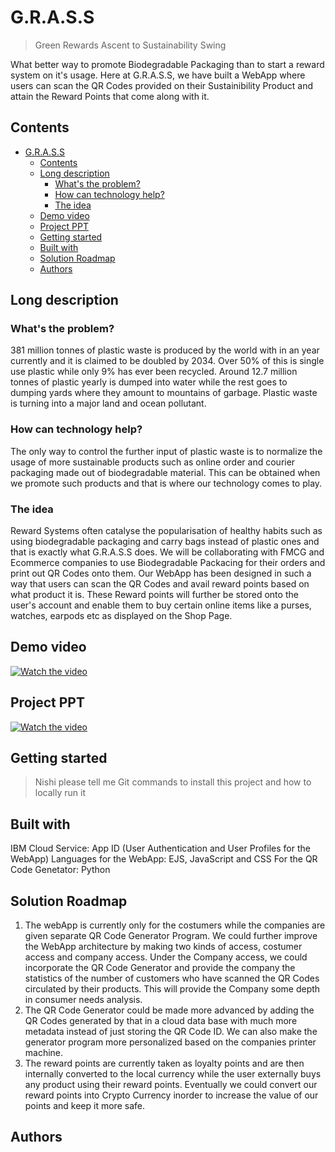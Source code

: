 # G.R.A.S.S
> Green Rewards Ascent to Sustainability Swing

What better way to promote Biodegradable Packaging than to start a reward system on it's usage. Here at G.R.A.S.S, we have built a WebApp where users can scan the QR Codes provided on their Sustainibility Product and attain the Reward Points that come along with it.

## Contents

- [G.R.A.S.S](#grass)
  - [Contents](#contents)
  - [Long description](#long-description)
    - [What's the problem?](#whats-the-problem)
    - [How can technology help?](#how-can-technology-help)
    - [The idea](#the-idea)
  - [Demo video](#demo-video)
  - [Project PPT](#project-ppt)
  - [Getting started](#getting-started)
  - [Built with](#built-with)
  - [Solution Roadmap](#solution-roadmap)
  - [Authors](#authors)
  
## Long description

### What's the problem?

381 million tonnes of plastic waste is produced by the world with in an year currently and it is claimed to be doubled by 2034. Over 50% of this is single use plastic while only 9% has ever been recycled. Around 12.7 million tonnes of plastic yearly is dumped into water while the rest goes to dumping yards where they amount to mountains of garbage. Plastic waste is turning into a major land and ocean pollutant.

### How can technology help?

The only way to control the further input of plastic waste is to normalize the usage of more sustainable products such as online order and courier packaging made out of biodegradable material. This can be obtained when we promote such products and that is where our technology comes to play. 

### The idea

Reward Systems often catalyse the popularisation of healthy habits such as using biodegradable packaging and carry bags instead of plastic ones and that is exactly what G.R.A.S.S does. We will be collaborating with FMCG and Ecommerce companies to use Biodegradable Packacing for their orders and print out QR Codes onto them. Our WebApp has been designed in such a way that users can scan the QR Codes and avail reward points based on what product it is. These Reward points will further be stored onto the user's account and enable them to buy certain online items like a purses, watches, earpods etc as displayed on the Shop Page.

## Demo video

[![Watch the video](https://github.com/nishianand05/GRASS/blob/main/images/She%20the%20Force%20Hack%20for%20Sustainability%20with%20tech%20solutions.png)](https://youtu.be/vOgCOoy_Bx0)

## Project PPT

[![Watch the video](https://github.com/nishianand05/GRASS/blob/main/images/She%20the%20Force%20Hack%20for%20Sustainability%20with%20tech%20solutions.png)](https://youtu.be/vOgCOoy_Bx0)

## Getting started

> Nishi please tell me Git commands to install this project and how to locally run it

## Built with

IBM Cloud Service: App ID (User Authentication and User Profiles for the WebApp)
Languages for the WebApp: EJS, JavaScript and CSS
For the QR Code Genetator: Python

## Solution Roadmap

1. The webApp is currently only for the costumers while the companies are given separate QR Code Generator Program. We could further improve the WebApp architecture by making two kinds of access, costumer access and company access. Under the Company access, we could incorporate the QR Code Generator and provide the company the statistics of the number of customers who have scanned the QR Codes circulated by their products. This will provide the Company some depth in consumer needs analysis.
2. The QR Code Generator could be made more advanced by adding the QR Codes generated by that in a cloud data base with much more metadata instead of just storing the QR Code ID. We can also make the generator program more personalized based on the companies printer machine.
3. The reward points are currently taken as loyalty points and are then internally converted to the local currency while the user externally buys any product using their reward points. Eventually we could convert our reward points into Crypto Currency inorder to increase the value of our points and keep it more safe.

## Authors


